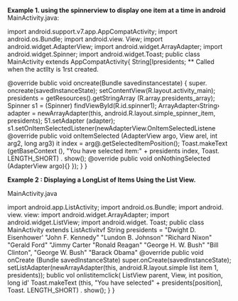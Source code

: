 **Example 1. using the spinnerview to display one item at a time in android**
MainActivity.java:

import android.support.v7.app.AppCompatActivity;
import android.os.Bundle;
import android.view. View;
import android.widget.AdapterView;
import android.widget.ArrayAdapter;
import android.widget.Spinner;
import android.widget.Toast;
public class MainActivity extends AppCompatActivity{
String[Ipresidents;
\*\* Called when the actllty is 1rst created.

@override
bublic void oncreate(Bundle savedinstancestate)
{ super. oncreate(savedInstanceState);
setContentView(R.layout.activity_main);
presidents = getResources().getStringArray
(R.array.presidents_array);
Spinner s1 = (Spinner) findViewById(R.id.spinner1);
ArrayAdapter‹String› adapter = newArrayAdapter<String>(this,
android.R.layout.simple_spinner_item, presidents);
51.setAdapter (adapter);
s1.setOnItemSelectedListener(newAdapterView.OnItemSelectedListene
@override
public void onItemSelected (AdapterView<?> argo,
View arel, int arg2, long arg3)
it index = arg@.getSelectedItemPosition();
Toast.makeText (getBaseContext (),
"You have selected item:" + presidents index,
Toast. LENGTH_SHORT) . show();
@override
public void onNothingSelected (AdapterView<?> argo){}
});
}
}

**Example 2 : Displaying a LongList of Items Using the List View.**

MainActivity.java

import android.app.ListActivity;
import android.os.Bundle;
import android. view. view:
import android.widget.ArrayAdapter;
import android.widget.ListView;
import android.widget. Toast;
public class MainActivity extends ListActivitvf
String presidents =
"Dwight D. Eisenhower'
"John F. Kennedy"
"Lundon B. Johnson"
"Richard Nixon"
"Gerald Ford"
"Jimmy Carter
"Ronald Reagan"
"George H. W. Bush"
"Bill Clinton",
"George W. Bush"
"Barack Obama"
@override
public void onCreate (Bundle savedInstanceState)
super.onCreate(savedInstanceState);
setListAdapter(newArrayAdapter<String>(this,
android.R.layout.simple list item 1,
presidents));
bublic vol onlistitemcIick(
ListView parent, View, int position, long id'
Toast.makeText (this,
"You have selected" + presidents[position],
Toast. LENGTH_SHORT) . show();
}
}

